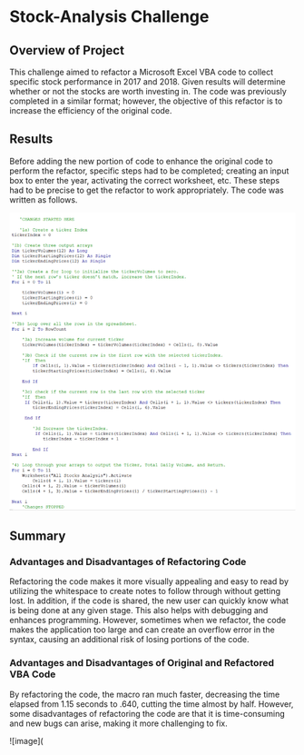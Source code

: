 # Stock-Analysis Challenge

## Overview of Project
This challenge aimed to refactor a Microsoft Excel VBA code to collect specific stock performance in 2017 and 2018. Given results will determine whether or not the stocks are worth investing in. The code was previously completed in a similar format; however, the objective of this refactor is to increase the efficiency of the original code.

## Results
Before adding the new portion of code to enhance the original code to perform the refactor, specific steps had to be completed;  creating an input box to enter the year, activating the correct worksheet, etc. These steps had to be precise to get the refactor to work appropriately. The code was written as follows.

![Image](https://github.com/Dibarra11/Stock-Analysis/blob/1983f6815cb33c3dd863189fdf1964b8e3d6e1ec/code.png)

## Summary

### Advantages and Disadvantages of Refactoring Code
Refactoring the code makes it more visually appealing and easy to read by utilizing the whitespace to create notes to follow through without getting lost. In addition, if the code is shared, the new user can quickly know what is being done at any given stage. This also helps with debugging and enhances programming. However, sometimes when we refactor, the code makes the application too large and can create an overflow error in the syntax, causing an additional risk of losing portions of the code. 

### Advantages and Disadvantages of Original and Refactored VBA Code

By refactoring the code, the macro ran much faster, decreasing the time elapsed from 1.15 seconds to .640, cutting the time almost by half. However, some disadvantages of refactoring the code are that it is time-consuming and new bugs can arise, making it more challenging to fix.

![image](
